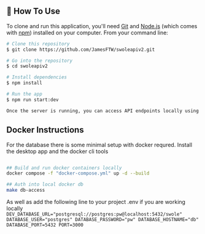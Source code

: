 
## 📖 How To Use

To clone and run this application, you'll need [Git](https://git-scm.com) and [Node.js](https://nodejs.org/en/download/) (which comes with [npm](http://npmjs.com)) installed on your computer. From your command line:

```bash
# Clone this repository
$ git clone https://github.com/JamesFTW/swoleapiv2.git

# Go into the repository
$ cd swoleapiv2

# Install dependencies
$ npm install

# Run the app
$ npm run start:dev

Once the server is running, you can access API endpoints locally using tools like Postman or cURL.
```


## Docker Instructions 
For the database there is some minimal setup with docker requred. 
Install the desktop app and the docker cli tools 

```bash

## Build and run docker containers locally
docker compose -f "docker-compose.yml" up -d --build 

## Auth into local docker db
make db-access
```

As well as add the following line to your project .env if you are working locally 
`
DEV_DATABASE_URL="postgresql://postgres:pw@localhost:5432/swole"
DATABASE_USER="postgres"
DATABASE_PASSWORD="pw"
DATABASE_HOSTNAME="db"
DATABASE_PORT=5432
PORT=3000
`